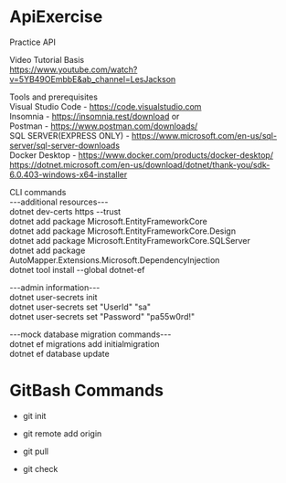 # ApiExercise
Practice API<br />

Video Tutorial Basis<br />
  https://www.youtube.com/watch?v=5YB49OEmbbE&ab_channel=LesJackson<br />
  
Tools and prerequisites<br />
  Visual Studio Code - https://code.visualstudio.com<br />
  Insomnia - https://insomnia.rest/download or <br />
  Postman - https://www.postman.com/downloads/<br />
  SQL SERVER(EXPRESS ONLY) - https://www.microsoft.com/en-us/sql-server/sql-server-downloads<br />
  Docker Desktop - https://www.docker.com/products/docker-desktop/<br />
  https://dotnet.microsoft.com/en-us/download/dotnet/thank-you/sdk-6.0.403-windows-x64-installer
  
CLI commands<br />
  ---additional resources---<br />
  dotnet dev-certs https --trust<br />
  dotnet add package Microsoft.EntityFrameworkCore<br />
  dotnet add package Microsoft.EntityFrameworkCore.Design<br />
  dotnet add package Microsoft.EntityFrameworkCore.SQLServer<br />
  dotnet add package AutoMapper.Extensions.Microsoft.DependencyInjection<br />
  dotnet tool install --global dotnet-ef<br />

  ---admin information---<br />
  dotnet user-secrets init<br />
  dotnet user-secrets set "UserId" "sa"<br />
  dotnet user-secrets set "Password" "pa55w0rd!"<br />

  ---mock database migration commands---<br />
  dotnet ef migrations add initialmigration<br />
  dotnet ef database update<br />

# GitBash Commands
  - git init
  - git remote add origin <link>

  - git pull
  - git check